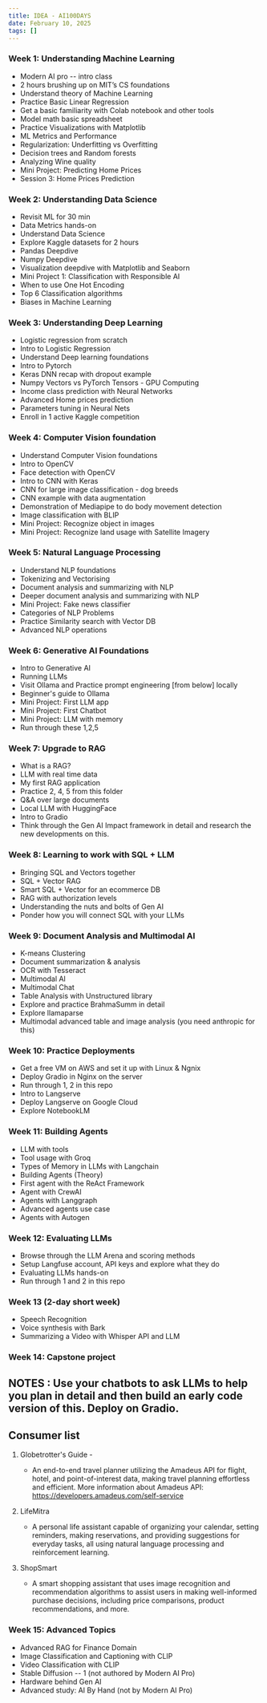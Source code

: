 ```yaml
---
title: IDEA - AI100DAYS
date: February 10, 2025
tags: []
---
```


### Week 1: Understanding Machine Learning
  
* Modern AI pro -- intro class
* 2 hours brushing up on MIT’s CS foundations
* Understand theory of Machine Learning
* Practice Basic Linear Regression
* Get a basic familiarity with Colab notebook and other tools
* Model math basic spreadsheet
* Practice Visualizations with Matplotlib
* ML Metrics and Performance
* Regularization: Underfitting vs Overfitting
* Decision trees and Random forests
* Analyzing Wine quality
* Mini Project: Predicting Home Prices
* Session 3: Home Prices Prediction


### Week 2: Understanding Data Science

* Revisit ML for 30 min
* Data Metrics hands-on
* Understand Data Science
* Explore Kaggle datasets for 2 hours
* Pandas Deepdive
* Numpy Deepdive
* Visualization deepdive with Matplotlib and Seaborn
* Mini Project 1: Classification with Responsible AI
* When to use One Hot Encoding
* Top 6 Classification algorithms
* Biases in Machine Learning
  

### Week 3: Understanding Deep Learning
  
* Logistic regression from scratch
* Intro to Logistic Regression
* Understand Deep learning foundations
* Intro to Pytorch
* Keras DNN recap with dropout example
* Numpy Vectors vs PyTorch Tensors - GPU Computing
* Income class prediction with Neural Networks
* Advanced Home prices prediction 
* Parameters tuning in Neural Nets
* Enroll in 1 active Kaggle competition


### Week 4: Computer Vision foundation
  
* Understand Computer Vision foundations
* Intro to OpenCV
* Face detection with OpenCV
* Intro to CNN with Keras
* CNN for large image classification - dog breeds
* CNN example with data augmentation 
* Demonstration of Mediapipe to do body movement detection
* Image classification with BLIP
* Mini Project: Recognize object in images
* Mini Project: Recognize land usage with Satellite Imagery


### Week 5: Natural Language Processing

* Understand NLP foundations
* Tokenizing and Vectorising
* Document analysis and summarizing with NLP
* Deeper document analysis and summarizing with NLP
* Mini Project: Fake news classifier
* Categories of NLP Problems
* Practice Similarity search with Vector DB
* Advanced NLP operations


### Week 6: Generative AI Foundations

* Intro to Generative AI
* Running LLMs
* Visit Ollama and Practice prompt engineering [from below] locally
* Beginner's guide to Ollama
* Mini Project: First LLM app
* Mini Project: First Chatbot
* Mini Project: LLM with memory
* Run through these 1,2,5


### Week 7: Upgrade to RAG

* What is a RAG?
* LLM with real time data
* My first RAG application
* Practice 2, 4, 5 from this folder
* Q&A over large documents
* Local LLM with HuggingFace
* Intro to Gradio
* Think through the Gen AI Impact framework in detail and research the new developments on this.


### Week 8: Learning to work with SQL + LLM
  
* Bringing SQL and Vectors together
* SQL + Vector RAG
* Smart SQL + Vector for an ecommerce DB
* RAG with authorization levels
* Understanding the nuts and bolts of Gen AI
* Ponder how you will connect SQL with your LLMs


### Week 9: Document Analysis and Multimodal AI
  
* K-means Clustering
* Document summarization & analysis
* OCR with Tesseract
* Multimodal AI
* Multimodal Chat
* Table Analysis with Unstructured library
* Explore and practice BrahmaSumm in detail
* Explore llamaparse
* Multimodal advanced table and image analysis (you need anthropic for this)


### Week 10: Practice Deployments

* Get a free VM on AWS and set it up with Linux & Ngnix
* Deploy Gradio in Nginx on the server
* Run through 1, 2 in this repo
* Intro to Langserve
* Deploy Langserve on Google Cloud
* Explore NotebookLM


### Week 11: Building Agents
  
 * LLM with tools
 * Tool usage with Groq
 * Types of Memory in LLMs with Langchain
 * Building Agents (Theory)
 * First agent with the ReAct Framework
 * Agent with CrewAI
 * Agents with Langgraph
 * Advanced agents use case
 * Agents with Autogen


### Week 12: Evaluating LLMs

* Browse through the LLM Arena and scoring methods
* Setup Langfuse account, API keys and explore what they do
* Evaluating LLMs hands-on
* Run through 1 and 2 in this repo


### Week 13 (2-day short week)

* Speech Recognition
* Voice synthesis with Bark
* Summarizing a Video with Whisper API and LLM 


### Week 14: Capstone project

## NOTES : Use your chatbots to ask LLMs to help you plan in detail and then build an early code version of this. Deploy on Gradio.
## Consumer list
 1. Globetrotter's Guide - 
    - An end-to-end travel planner utilizing the Amadeus API for flight, hotel, 
      and point-of-interest data, making travel planning effortless and efficient. 
      More information about Amadeus API: https://developers.amadeus.com/self-service

 2. LifeMitra 
    - A personal life assistant capable of organizing your calendar, setting reminders,
      making reservations, and providing suggestions for everyday tasks, all using natural 
      language processing and reinforcement learning.
 3. ShopSmart 
    - A smart shopping assistant that uses image recognition and recommendation algorithms
      to assist users in making well-informed purchase decisions, including price comparisons, 
      product recommendations, and more.


### Week 15: Advanced Topics
  
* Advanced RAG for Finance Domain
* Image Classification and Captioning with CLIP
* Video Classification with CLIP
* Stable Diffusion -- 1  (not authored by Modern AI Pro)
* Hardware behind Gen AI
* Advanced study: AI By Hand (not by Modern AI Pro)
